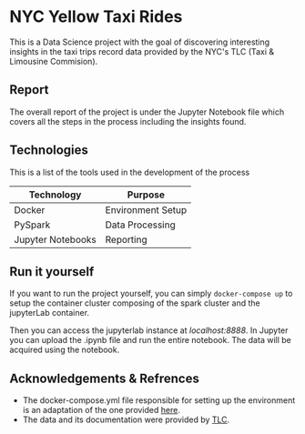 # NYC Yellow Taxi Rides
This is a Data Science project with the goal of discovering interesting insights
in the taxi trips record data provided by the NYC's TLC (Taxi & Limousine Commision).

## Report
The overall report of the project is under the Jupyter Notebook file which covers
all the steps in the process including the insights found.

## Technologies
This is a list of the tools used in the development of the process

|**Technology**|**Purpose**|
|---|---|
|Docker|Environment Setup|
|PySpark|Data Processing|
|Jupyter Notebooks|Reporting|

## Run it yourself
If you want to run the project yourself, you can simply
```docker-compose up```
to setup the container cluster composing of the spark cluster
and the jupyterLab container.

Then you can access the jupyterlab instance at *localhost:8888*.
In Jupyter you can upload the .ipynb file and run the entire notebook.
The data will be acquired using the notebook.

## Acknowledgements & Refrences
* The docker-compose.yml file responsible for setting up the environment is
an adaptation of the one provided [here](https://github.com/cluster-apps-on-docker/spark-standalone-cluster-on-docker).
* The data and its documentation were provided by [TLC](https://www1.nyc.gov/site/tlc/about/tlc-trip-record-data.page).